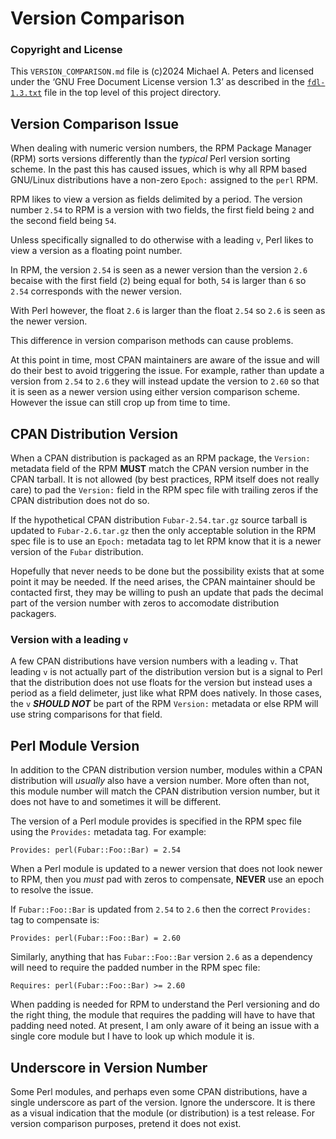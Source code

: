 Version Comparison
==================

### Copyright and License

This `VERSION_COMPARISON.md` file is (c)2024 Michael A. Peters and licensed
under the ‘GNU Free Document License version 1.3’ as described in the
[`fdl-1.3.txt`](fdl-1.3.txt) file in the top level of this project directory.


Version Comparison Issue
------------------------

When dealing with numeric version numbers, the RPM Package Manager (RPM) sorts
versions differently than the *typical* Perl version sorting scheme. In the
past this has caused issues, which is why all RPM based GNU/Linux distributions
have a non-zero `Epoch:` assigned to the `perl` RPM.

RPM likes to view a version as fields delimited by a period. The version number
`2.54` to RPM is a version with two fields, the first field being `2` and the
second field being `54`.

Unless specifically signalled to do otherwise with a leading `v`, Perl likes to
view a version as a floating point number.

In RPM, the version `2.54` is seen as a newer version than the version `2.6`
becaise with the first field (`2`) being equal for both, `54` is larger than `6`
so `2.54` corresponds with the newer version.

With Perl however, the float `2.6` is larger than the float `2.54` so `2.6` is
seen as the newer version.

This difference in version comparison methods can cause problems.

At this point in time, most CPAN maintainers are aware of the issue and will do
their best to avoid triggering the issue. For example, rather than update a
version from `2.54` to `2.6` they will instead update the version to `2.60` so
that it is seen as a newer version using either version comparison scheme.
However the issue can still crop up from time to time.


CPAN Distribution Version
-------------------------

When a CPAN distribution is packaged as an RPM package, the `Version:` metadata
field of the RPM __MUST__ match the CPAN version number in the CPAN tarball.
It is not allowed (by best practices, RPM itself does not really care) to pad
the `Version:` field in the RPM spec file with trailing zeros if the CPAN
distribution does not do so.

If the hypothetical CPAN distribution `Fubar-2.54.tar.gz` source tarball is
updated to `Fubar-2.6.tar.gz` then the only acceptable solution in the RPM
spec file is to use an `Epoch:` metadata tag to let RPM know that it is a newer
version of the `Fubar` distribution.

Hopefully that never needs to be done but the possibility exists that at some
point it may be needed. If the need arises, the CPAN maintainer should be
contacted first, they may be willing to push an update that pads the decimal
part of the version number with zeros to accomodate distribution packagers.

### Version with a leading `v`

A few CPAN distributions have version numbers with a leading `v`. That leading
`v` is not actually part of the distribution version but is a signal to Perl
that the distribution does not use floats for the version but instead uses a
period as a field delimeter, just like what RPM does natively. In those cases,
the `v` __*SHOULD NOT*__ be part of the RPM `Version:` metadata or else RPM
will use string comparisons for that field.


Perl Module Version
-------------------

In addition to the CPAN distribution version number, modules within a CPAN
distribution will *usually* also have a version number. More often than not,
this module number will match the CPAN distribution version number, but it does
not have to and sometimes it will be different.

The version of a Perl module provides is specified in the RPM spec file using
the `Provides:` metadata tag. For example:

    Provides: perl(Fubar::Foo::Bar) = 2.54

When a Perl module is updated to a newer version that does not look newer to
RPM, then you *must* pad with zeros to compensate, __NEVER__ use an epoch to
resolve the issue.

If `Fubar::Foo::Bar` is updated from `2.54` to `2.6` then the correct
`Provides:` tag to compensate is:

    Provides: perl(Fubar::Foo::Bar) = 2.60

Similarly, anything that has `Fubar::Foo::Bar` version `2.6` as a dependency
will need to require the padded number in the RPM spec file:

    Requires: perl(Fubar::Foo::Bar) >= 2.60

When padding is needed for RPM to understand the Perl versioning and do the
right thing, the module that requires the padding will have to have that padding
need noted. At present, I am only aware of it being an issue with a single core
module but I have to look up which module it is.


Underscore in Version Number
----------------------------

Some Perl modules, and perhaps even some CPAN distributions, have a single
underscore as part of the version. Ignore the underscore. It is there as a
visual indication that the module (or distribution) is a test release. For
version comparison purposes, pretend it does not exist.




















